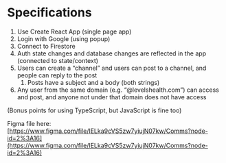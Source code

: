# Specifications

1. Use Create React App (single page app)
2. Login with Google (using popup)
3. Connect to Firestore
4. Auth state changes and database changes are reflected in the app (connected to state/context)
5. Users can create a “channel” and users can post to a channel, and people can reply to the post
    1. Posts have a subject and a body (both strings)
6. Any user from the same domain (e.g. “@levelshealth.com”) can access and post, and anyone not under that domain does not have access

(Bonus points for using TypeScript, but JavaScript is fine too)

Figma file here: [https://www.figma.com/file/IELka9cVS5zw7yiujN07kw/Comms?node-id=2%3A16](https://www.figma.com/file/IELka9cVS5zw7yiujN07kw/Comms?node-id=2%3A16)
